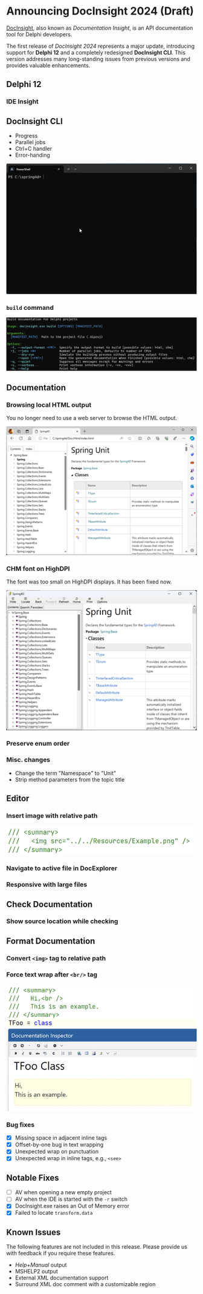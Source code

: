 # Announcing DocInsight 2024 (Draft)

[DocInsight](https://devjetsoftware.com/products/documentation-insight/), also known as _Documentation Insight_, is an API documentation tool for Delphi developers.

The first release of _DocInsight 2024_ represents a major update, introducing support for **Delphi 12** and a completely redesigned **DocInsight CLI**. This version addresses many long-standing issues from previous versions and provides valuable enhancements.

## Delphi 12

### IDE Insight

## DocInsight CLI

- Progress
- Parallel jobs
- Ctrl+C handler
- Error-handing

![DocInsight CLI](images/docinsight-cli.gif)

### `build` command

![docinsight-build](images/docinsight-build.png)

## Documentation

### Browsing local HTML output

You no longer need to use a web server to browse the HTML output.

![](images/local-html.png)

### CHM font on HighDPI

The font was too small on HighDPI displays. It has been fixed now.

![](images/chm-highdpi.png)

### Preserve enum order

### Misc. changes

- Change the term "Namespace" to "Unit"
- Strip method parameters from the topic title

## Editor

### Insert image with relative path

![](images/img-relative-path.png)

### Navigate to active file in DocExplorer

### Responsive with large files

## Check Documentation

### Show source location while checking

## Format Documentation

### Convert `<img>` tag to relative path

### Force text wrap after `<br/>` tag

![](images/wrap-after-br.png)

### Bug fixes

- [x] Missing space in adjacent inline tags
- [x] Offset-by-one bug in text wrapping
- [x] Unexpected wrap on punctuation
- [x] Unexpected wrap in inline tags, e.g., `<see>`

## Notable Fixes

- [ ] AV when opening a new empty project
- [ ] AV when the IDE is started with the `-r` switch
- [x] DocInsight.exe raises an Out of Memory error
- [x] Failed to locate `transform.data`

## Known Issues

The following features are not included in this release. Please provide us with feedback if you require these features.

- _Help+Manual_ output
- MSHELP2 output
- External XML documentation support
- Surround XML doc comment with a customizable region
